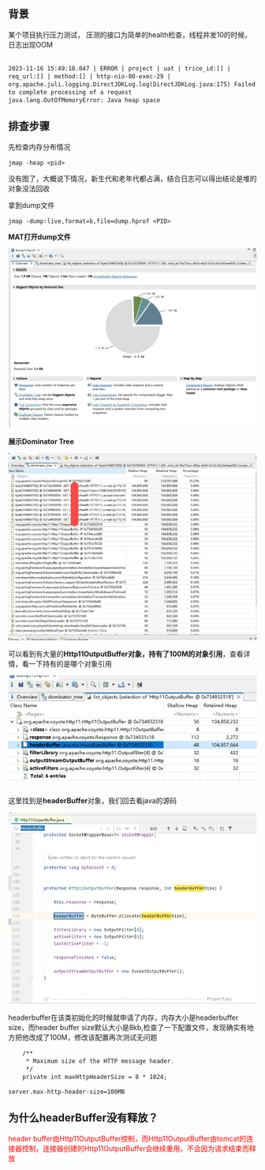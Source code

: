 ## 背景
某个项目执行压力测试， 压测的接口为简单的health检查，线程并发10的时候，日志出现OOM
```code

2023-11-16 15:49:18.047 | ERROR | project | uat | trice_id:[] | req_url:[] | method:[] | http-nio-80-exec-29 | org.apache.juli.logging.DirectJDKLog.log(DirectJDKLog.java:175) Failed to complete processing of a request
java.lang.OutOfMemoryError: Java heap space
```
## 排查步骤
先检查内存分布情况  
```code
jmap -heap <pid>
```  
没有图了，大概说下情况，新生代和老年代都占满，结合日志可以得出结论是堆的对象没法回收  

拿到dump文件
```code
jmap -dump:live,format=b,file=dump.hprof <PID>
```
**MAT打开dump文件**  

![mat](../_media/memory_leak_2.jpeg)  

**展示Dominator Tree**  

![mat1](../_media/memory_leak_3.jpeg)  

可以看到有大量的**Http11OutputBuffer对象，持有了100M的对象引用**，查看详情，看一下持有的是哪个对象引用  

![mat2](../_media/memory_leak_4.jpeg)  

这里找到是**headerBuffer**对象，我们回去看java的源码  

![mat3](../_media/memory_leak_5.jpeg)  

headerbuffer在该类初始化的时候就申请了内存，内存大小是headerbuffer size，而header buffer size默认大小是8kb,检查了一下配置文件，发现确实有地方把他改成了100M，修改该配置再次测试无问题
```code
    /**
     * Maximum size of the HTTP message header.
     */
    private int maxHttpHeaderSize = 8 * 1024;
```
```code
server.max-http-header-size=100MB
```
## 为什么headerBuffer没有释放？
<span style="color:red">
header buffer由Http11OutputBuffer控制，而Http11OutputBuffer由tomcat的连接器控制，连接器创建的Http11OutputBuffer会继续重用，不会因为请求结束而释放
</span>